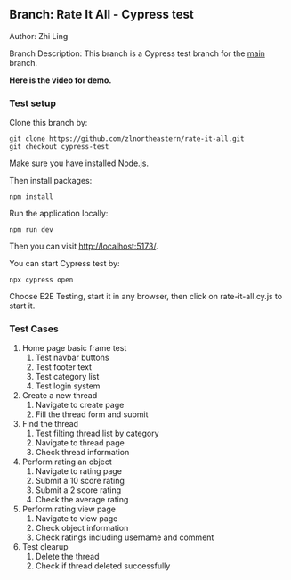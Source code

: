 ## Branch: Rate It All - Cypress test

Author: Zhi Ling

Branch Description: This branch is a Cypress test branch for the [main](https://github.com/zlnortheastern/rate-it-all) branch.

**Here is the video for demo.**

### Test setup

Clone this branch by:

```plaintext
git clone https://github.com/zlnortheastern/rate-it-all.git
git checkout cypress-test
```

Make sure you have installed [Node.js](https://nodejs.org/en).

Then install packages:

```plaintext
npm install
```

Run the application locally:

```plaintext
npm run dev
```

Then you can visit [http://localhost:5173/](http://localhost:5173/).

You can start Cypress test by:

```plaintext
npx cypress open
```

Choose E2E Testing, start it in any browser, then click on rate-it-all.cy.js to start it.

### Test Cases

1.  Home page basic frame test
    1.  Test navbar buttons
    2.  Test footer text
    3.  Test category list
    4.  Test login system
2.  Create a new thread
    1.  Navigate to create page
    2.  Fill the thread form and submit
3.  Find the thread
    1.  Test filting thread list by category
    2.  Navigate to thread page
    3.  Check thread information
4.  Perform rating an object
    1.  Navigate to rating page
    2.  Submit a 10 score rating
    3.  Submit a 2 score rating
    4.  Check the average rating
5.  Perform rating view page
    1.  Navigate to view page
    2.  Check object information
    3.  Check ratings including username and comment
6.  Test clearup
    1.  Delete the thread
    2.  Check if thread deleted successfully
